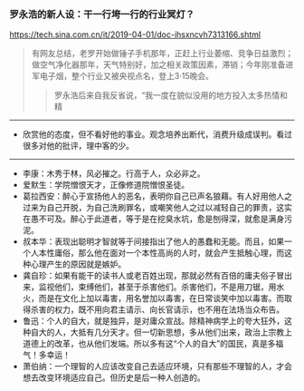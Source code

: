 ### 罗永浩的新人设：干一行垮一行的行业冥灯？
https://tech.sina.com.cn/it/2019-04-01/doc-ihsxncvh7313166.shtml
>有网友总结，老罗开始做锤子手机那年，正赶上行业萎缩、竞争日益激烈；做空气净化器那年，天气特别好，加之相关政策因素，滞销；今年刚准备进军电子烟，整个行业又被央视点名，登上3·15晚会。
>>罗永浩后来自我反省说，“我一度在貌似没用的地方投入太多热情和精
---
- 欣赏他的态度，但不看好他的事业。观念培养出断代，消费升级成误判。看过很多对他的批评，理中客的少。
---
- 李康：木秀于林，风必摧之。行高于人，众必非之。
- 爱默生：学院憎恨天才，正像修道院憎恨圣徒。
- 葛拉西安：醉心于宣扬他人的恶名，表明你自己已声名狼藉。有人好用他人之过来为自己开脱，为自己洗刷罪名，或嘲笑他人之过以减轻自己的罪责，这实在愚不可及。醉心于此道者，等于是在挖臭水坑，愈是刨得深，就愈是满身污泥。
- 叔本华：表现出聪明才智就等于间接指出了他人的愚蠢和无能。而且，如果一个人本性庸俗，那么他在面对一个本性高尚的人时，就会产生抵触心理，而这种心理产生的原因就是嫉妒。
- 龚自珍：如果有能干的读书人或老百姓出现，那就必然有百倍的庸夫俗子冒出来，监视他们，束缚他们，甚至于杀害他们。杀害他们，不是用刀锯，用水火，而是在文化上加以毒害，用名誉加以毒害，在日常谈笑中加以毒害。而取得杀害的权力，既不用向君主请示、向长官请示，也不用在法场当众布告。
- 鲁迅：个人的自大，就是独异，是对庸众宣战。除精神病学上的夸大狂外，这种自大的人，大抵有几分天才。但一切新思想，多从他们出来，政治上宗教上道德上的改革，也从他们发端。所以多有这“个人的自大”的国民，真是多福气！多幸运！
- 萧伯纳：一个理智的人应该改变自己去适应环境，只有那些不理智的人，才会想去改变环境适应自己。但历史是后一种人创造的。